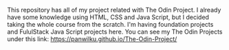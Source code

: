 This repository has all of my project related with The Odin Project. I already have some knowledge using HTML, CSS and Java Script, but I decided taking the whole course from the scratch. I'm having foundation projects and FululStack Java Script projects here.
You can see my The Odin Projects under this link: https://panwilku.github.io/The-Odin-Project/
